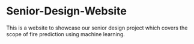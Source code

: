 # Senior-Design-Website
This is a website to showcase our senior design project which covers the scope of fire prediction using machine learning.
